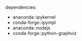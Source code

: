 dependencies:
- anaconda::ipykernel
- conda-forge::ipympl
- anaconda::nodejs
- conda-forge::python-graphviz
